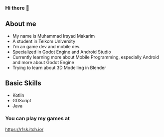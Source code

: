 ### Hi there 👋

## About me
- My name is Muhammad Irsyad Makarim
- A student in Telkom University
- I'm an game dev and mobile dev.
- Specialized in Godot Engine and Android Studio
- Currently learning more about Mobile Programming, especially Android and more about Godot Engine
- Trying to learn about 3D Modelling in Blender

## Basic Skills
- Kotlin
- GDScript
- Java

### You can play my games at
https://r1sk.itch.io/
<!--
**IrsyadMakarim/IrsyadMakarim** is a ✨ _special_ ✨ repository because its `README.md` (this file) appears on your GitHub profile.

Here are some ideas to get you started:

- 🔭 I’m currently working on ...
- 🌱 I’m currently learning ...
- 👯 I’m looking to collaborate on ...
- 🤔 I’m looking for help with ...
- 💬 Ask me about ...
- 📫 How to reach me: ...
- 😄 Pronouns: ...
- ⚡ Fun fact: ...
-->
